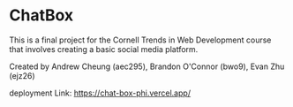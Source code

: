 # ChatBox

This is a final project for the Cornell Trends in Web Development course that involves creating a basic social media platform.

Created by 
Andrew Cheung (aec295),
Brandon O'Connor (bwo9),
Evan Zhu (ejz26)

deployment Link: https://chat-box-phi.vercel.app/

